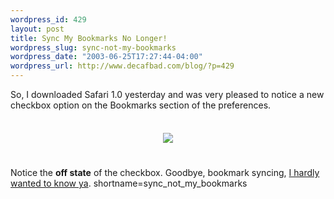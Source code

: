 ```yaml
--- 
wordpress_id: 429
layout: post
title: Sync My Bookmarks No Longer!
wordpress_slug: sync-not-my-bookmarks
wordpress_date: "2003-06-25T17:27:44-04:00"
wordpress_url: http://www.decafbad.com/blog/?p=429
---
```

So, I downloaded Safari 1.0 yesterday and was very pleased to notice
a new checkbox option on the Bookmarks section of the preferences.
<br /><br />
<div align="center"><img src="http://www.decafbad.com/blog-images/bookmarks_sync_off.gif" hspace="5" vspace="5" /></div>
<br /><br />
Notice the <strong>off state</strong> of the checkbox.  Goodbye, bookmark syncing, <a href="http://www.decafbad.com/blog/geek/isync_bookmarks_huh.html" target="_top">I hardly wanted to know ya</a>.
<!--more-->
shortname=sync_not_my_bookmarks
